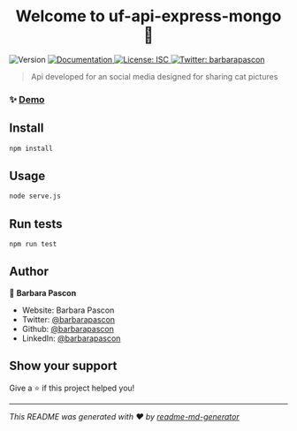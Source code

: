 <h1 align="center">Welcome to uf-api-express-mongo 👋</h1>
<p>
  <img alt="Version" src="https://img.shields.io/badge/version-1.0.0-blue.svg?cacheSeconds=2592000" />
  <a href="doc url" target="_blank">
    <img alt="Documentation" src="https://img.shields.io/badge/documentation-yes-brightgreen.svg" />
  </a>
  <a href="#" target="_blank">
    <img alt="License: ISC" src="https://img.shields.io/badge/License-ISC-yellow.svg" />
  </a>
  <a href="https://twitter.com/barbarapascon" target="_blank">
    <img alt="Twitter: barbarapascon" src="https://img.shields.io/twitter/follow/barbarapascon.svg?style=social" />
  </a>
</p>

> Api developed for an social media designed for sharing cat pictures

### ✨ [Demo](demourl)

## Install

```sh
npm install
```

## Usage

```sh
node serve.js
```

## Run tests

```sh
npm run test
```

## Author

👤 **Barbara Pascon**

* Website: Barbara Pascon
* Twitter: [@barbarapascon](https://twitter.com/barbarapascon)
* Github: [@barbarapascon](https://github.com/barbarapascon)
* LinkedIn: [@barbarapascon](https://linkedin.com/in/barbarapascon)

## Show your support

Give a ⭐️ if this project helped you!

***
_This README was generated with ❤️ by [readme-md-generator](https://github.com/kefranabg/readme-md-generator)_